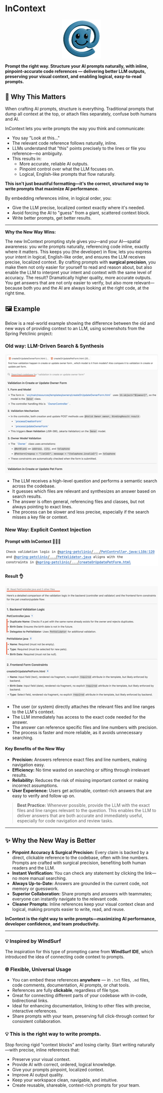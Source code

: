 # InContext

<p align="center">
  <img src="logo.png" alt="InContext Logo" width="128" height="128">
</p>

**Prompt the right way. Structure your AI prompts naturally, with inline, pinpoint-accurate code references — delivering better LLM outputs, preserving your visual context, and enabling logical, easy-to-read prompts.**

## 🔑 Why This Matters

When crafting AI prompts, structure is everything. Traditional prompts that dump all context at the top, or attach files separately, confuse both humans and AI.

InContext lets you write prompts the way you think and communicate:

* You say "Look at this..."
* The relevant code reference follows naturally, inline.
* LLMs understand that "this" points precisely to the lines or file you reference—no ambiguity.
* This results in:
  * More accurate, reliable AI outputs.
  * Pinpoint control over what the LLM focuses on.
  * Logical, English-like prompts that flow naturally.


**This isn't just beautiful formatting—it's the correct, structured way to write prompts that maximize AI performance.**

By embedding references inline, in logical order, you:

* Give the LLM precise, localized context exactly where it's needed.
* Avoid forcing the AI to "guess" from a giant, scattered context block.
* Write better prompts, get better results.

---

**Why the New Way Wins:**

The new InContext prompting style gives you—and your AI—spatial awareness: you write prompts naturally, referencing code inline, exactly where it matters. This keeps you (the developer) in flow, lets you express your intent in logical, English-like order, and ensures the LLM receives precise, localized context. By crafting prompts with **surgical precision**, you make them not only easier for yourself to read and reason about, but also enable the LLM to interpret your intent and context with the same level of accuracy. The result? Dramatically higher quality, more accurate outputs. You get answers that are not only easier to verify, but also more relevant—because both you and the AI are always looking at the right code, at the right time.


## 🖼️ Example

Below is a real-world example showing the difference between the old and new ways of providing context to an LLM, using screenshots from the Spring Petclinic project:

### Old way: LLM-Driven Search & Synthesis

![Old Way](media/old.png)

- The LLM receives a high-level question and performs a semantic search across the codebase.
- It guesses which files are relevant and synthesizes an answer based on search results.
- The answer is often general, referencing files and classes, but not always pointing to exact lines.
- The process can be slower and less precise, especially if the search misses a key file or context.

### New Way: Explicit Context Injection
#### Prompt with InContext 🧘🏼‍♂️
  ![New Prompt](media/new-prompt.png)

#### Result 👌
  ![New Way](media/new.png)

- The user (or system) directly attaches the relevant files and line ranges to the LLM's context.
- The LLM immediately has access to the exact code needed for the answer.
- The answer can reference specific files and line numbers with precision.
- The process is faster and more reliable, as it avoids unnecessary searching.

#### **Key Benefits of the New Way**
- **Precision:** Answers reference exact files and line numbers, making navigation easy.
- **Efficiency:** No time wasted on searching or sifting through irrelevant results.
- **Reliability:** Reduces the risk of missing important context or making incorrect assumptions.
- **User Experience:** Users get actionable, context-rich answers that are easy to verify and follow up on.

> **Best Practice:**
> Whenever possible, provide the LLM with the exact files and line ranges relevant to the question. This enables the LLM to deliver answers that are both accurate and immediately useful, especially for code navigation and review tasks.

---

## ✨ Why the New Way is Better

- **Pinpoint Accuracy & Surgical Precision:** Every claim is backed by a direct, clickable reference to the codebase, often with line numbers. Prompts are crafted with surgical precision, benefiting both human readers and the LLM.
- **Instant Verification:** You can check any statement by clicking the link—no more manual searching.
- **Always Up-to-Date:** Answers are grounded in the current code, not memory or guesswork.
- **Superior Collaboration:** Share prompts and answers with teammates; everyone can instantly navigate to the relevant code.
- **Cleaner Prompts:** Inline references keep your visual context clean and logical, making prompts easier to write, read, and reuse.

**InContext is the right way to write prompts—maximizing AI performance, developer confidence, and team productivity.**

---

### 💡 Inspired by WindSurf

The inspiration for this type of prompting came from **WindSurf IDE**, which introduced the idea of connecting code context to prompts.


### 🌐 Flexible, Universal Usage

* You can embed these references **anywhere** — in `.txt` files, `.md` files, code comments, documentation, AI prompts, or chat tools.
* References are fully **clickable**, regardless of file type.
* Great for connecting different parts of your codebase with in-code, bidirectional links.
* Ideal for enhancing documentation, linking to other files with precise, interactive references.
* Share prompts with your team, preserving full click-through context for consistent collaboration.

### 💡 This is the right way to write prompts.

Stop forcing rigid "context blocks" and losing clarity. Start writing naturally—with precise, inline references that:

* Preserve your visual context.
* Provide AI with correct, ordered, logical knowledge.
* Give your prompts pinpoint, localized context.
* Improve AI output quality.
* Keep your workspace clean, navigable, and intuitive.
* Create reusable, shareable, context-rich prompts for your team.


